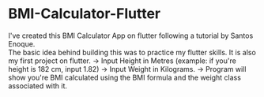 # BMI-Calculator-Flutter
I've created this BMI Calculator App on flutter following a tutorial by Santos Enoque.   
The basic idea behind building this was to practice my flutter skills. It is also my first project on flutter.
-> Input Height in Metres (example: if you're height is 182 cm, input 1.82) 
-> Input Weight in Kilograms. 
-> Program will show you're BMI calculated using the BMI formula and the weight class associated with it.
